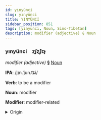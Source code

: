 ```yaml
---
id: yınyünci
slug: yınyünci
title: YINYÜNCİ
sidebar_position: 851
tags: [yınyünci, Noun, Sino-Tibetan]
description: modifier (adjective) § Noun
---
```


### yınyünci&emsp;<span kind="abugida">ɀ̃ȷɀ̃ʄꞇɟ</span>

*modifier (adjective)* **§** [Noun](../../tags/Noun)

**IPA**: /jɪn.ˈjun.t͡ɕi/

**Verb**: to be a modifier

**Noun**: modifier

**Modifier**: modifier-related

<details>
    <summary>Origin</summary>
    Cantonese 形容詞 jing4 jung4 ci4 /jɪŋ.jʊŋ.tsʰiː/<br/>
    <em>Sino-Tibetan Language Family</em>
</details>